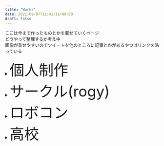```yaml
---
title: "Works"
date: 2021-09-07T11:41:11+09:00
draft: false
---
```


ここは今まで作ったものとかを載せていくページ  
どうやって整理するか考え中  
画像が乗せやすいのでツイートを他のところに記事とかがあるやつはリンクを貼っている
<details><summary><font size=7>個人制作</font></summary>

## クローラロボット
3Dプリンター買ってとりあえずそれらしきもの作ってみた第2弾。TPUフィラメントを使ってクローラー部分を作ってみた。
<blockquote class="twitter-tweet"><p lang="ja" dir="ltr">おおおお<br>いい感じ!!!! <a href="https://t.co/md5QoWuvPC">pic.twitter.com/md5QoWuvPC</a></p>&mdash; マッキー (@mmaakkyyii) <a href="https://twitter.com/mmaakkyyii/status/1386714295266803716?ref_src=twsrc%5Etfw">April 26, 2021</a></blockquote> <script async src="https://platform.twitter.com/widgets.js" charset="utf-8"></script>

## レーザカッター
3Dプリンターを買ってとりあえず作ってみた第1弾。人類のみんなNC工作機作ってるし僕も作ってみたかった。
<blockquote class="twitter-tweet"><p lang="ja" dir="ltr">PCからGコードを送って動かせるようになった! <a href="https://t.co/WzVEz2gfhw">pic.twitter.com/WzVEz2gfhw</a></p>&mdash; マッキー (@mmaakkyyii) <a href="https://twitter.com/mmaakkyyii/status/1350654083854606339?ref_src=twsrc%5Etfw">January 17, 2021</a></blockquote> <script async src="https://platform.twitter.com/widgets.js" charset="utf-8"></script>

## ゲーミング鏡餅
タイトルで落ちてる。自走することもできます。  
↓記事にしてもらえてうれしかった  
https://originalnews.nico/294899
<script type="application/javascript" src="https://embed.nicovideo.jp/watch/sm38021102/script?w=640&h=360"></script><noscript><a href="https://www.nicovideo.jp/watch/sm38021102">ゲーミング鏡餅作ってみた</a></noscript>

## 机の電気をつけるやつ
いまでもちゃんと動いて使ってる。スマホとかPCから電気のONOFFが出来てかなり便利
<blockquote class="twitter-tweet"><p lang="ja" dir="ltr">机の蛍光灯が付かなくなったのでLEDに変えてブラウザからでも操作できるようにした <a href="https://t.co/01CkgC4h9h">pic.twitter.com/01CkgC4h9h</a></p>&mdash; マッキー (@mmaakkyyii) <a href="https://twitter.com/mmaakkyyii/status/1297164241363820549?ref_src=twsrc%5Etfw">August 22, 2020</a></blockquote> <script async src="https://platform.twitter.com/widgets.js" charset="utf-8"></script>

## 時計
秋月に売られるようになった8pinのSTM32マイコンをとりあえず使ってみたかった。
<blockquote class="twitter-tweet"><p lang="ja" dir="ltr">時計出来た!<br>ジェスチャーで時刻設定もできるようになった <a href="https://t.co/ubcZt0sa3k">pic.twitter.com/ubcZt0sa3k</a></p>&mdash; マッキー (@mmaakkyyii) <a href="https://twitter.com/mmaakkyyii/status/1333593644935176198?ref_src=twsrc%5Etfw">December 1, 2020</a></blockquote> <script async src="https://platform.twitter.com/widgets.js" charset="utf-8"></script>

↓ekchikaに記事を書いた  
https://elchika.com/article/184589a5-2820-4a6c-8945-f0de46a2e3c4/

## 独立二輪ロボット
機械的なものを作ってみたかった。本当はROSから動かして遊びたかったけどBluetoothから動かすところで止まった。
<blockquote class="twitter-tweet"><p lang="ja" dir="ltr">かわいいものができた🤗🤗🤗 <a href="https://t.co/xn4TkR3IM1">pic.twitter.com/xn4TkR3IM1</a></p>&mdash; マッキー (@mmaakkyyii) <a href="https://twitter.com/mmaakkyyii/status/1183013077073006593?ref_src=twsrc%5Etfw">October 12, 2019</a></blockquote> <script async src="https://platform.twitter.com/widgets.js" charset="utf-8"></script>

## 秋月FPGA & 秋月フルカラーLEDドットマトリックス
秋月で売ってる600円くらいのFPGAと小さいフルカラーLEDドットマトリックスを使ってみた。
<blockquote class="twitter-tweet"><p lang="ja" dir="ltr">秋月の小さいフルカラードットマトリクス動かした <a href="https://t.co/5T3LrXVXCd">pic.twitter.com/5T3LrXVXCd</a></p>&mdash; マッキー (@mmaakkyyii) <a href="https://twitter.com/mmaakkyyii/status/1087547566433038339?ref_src=twsrc%5Etfw">January 22, 2019</a></blockquote> <script async src="https://platform.twitter.com/widgets.js" charset="utf-8"></script>

## モータを回す
ブラシレスモータドライバ。これは正弦波通電
<blockquote class="twitter-tweet"><p lang="ja" dir="ltr">やったー!!!回った!!!!!!! <a href="https://t.co/nV4qwCMFuB">pic.twitter.com/nV4qwCMFuB</a></p>&mdash; マッキー (@mmaakkyyii) <a href="https://twitter.com/mmaakkyyii/status/1154390010814070785?ref_src=twsrc%5Etfw">July 25, 2019</a></blockquote> <script async src="https://platform.twitter.com/widgets.js" charset="utf-8"></script>
電気電子創造実験とかいう好きなものを好き勝手に作る授業。部品代とか全部出してもらえたので良かった(小並感)
<blockquote class="twitter-tweet"><p lang="ja" dir="ltr">回った！！！！！！！ <a href="https://t.co/bFZVCDzAVc">pic.twitter.com/bFZVCDzAVc</a></p>&mdash; マッキー (@mmaakkyyii) <a href="https://twitter.com/mmaakkyyii/status/1024182685722238976?ref_src=twsrc%5Etfw">July 31, 2018</a></blockquote> <script async src="https://platform.twitter.com/widgets.js" charset="utf-8"></script>


## EAGLEで遊ぶ
人類はExcelでゲームを作ったりMATLABでゲームを作ったりしている。MATLABでゲームを作っている先輩がいたので僕もやってみようと思ってできたのがこれ。
<blockquote class="twitter-tweet"><p lang="und" dir="ltr"><a href="https://t.co/W4YFJmi5T7">pic.twitter.com/W4YFJmi5T7</a></p>&mdash; マッキー (@mmaakkyyii) <a href="https://twitter.com/mmaakkyyii/status/917060867564363776?ref_src=twsrc%5Etfw">October 8, 2017</a></blockquote> <script async src="https://platform.twitter.com/widgets.js" charset="utf-8"></script>

rogy blog [工大祭展示「EAGLEの可能性」](https://blog.rogiken.org/blog/2017/10/09/%e5%b7%a5%e5%a4%a7%e7%a5%ad%e5%b1%95%e7%a4%ba%e3%80%8ceagle%e3%81%ae%e5%8f%af%e8%83%bd%e6%80%a7%e3%80%8d/)

## ADC
AdCをサークルでやっていたので、AdC(Advent Calendar)でADC(Analog Digital Converter)を作ってみたというネタ  
<blockquote class="twitter-tweet"><p lang="ja" dir="ltr">とりあえずこんな感じになった<br>逐次比較型のADC的なもの <a href="https://t.co/KIAHyFCoEx">pic.twitter.com/KIAHyFCoEx</a></p>&mdash; マッキー (@mmaakkyyii) <a href="https://twitter.com/mmaakkyyii/status/1073846629654921216?ref_src=twsrc%5Etfw">December 15, 2018</a></blockquote> <script async src="https://platform.twitter.com/widgets.js" charset="utf-8"></script>

rogy blog [AdCなのでADCを作った](https://blog.rogiken.org/blog/2018/12/16/adc%e3%81%aa%e3%81%ae%e3%81%a7adc%e3%82%92%e4%bd%9c%e3%81%a3%e3%81%9f/)
</details>

<details><summary><font size=7>サークル(rogy)</font></summary>

## 工大祭展示など
電動椅子(機械担当)  
市販の椅子にタイヤをつけて走らせる(動画どっかいった)
</details>

<details><summary><font size=7>ロボコン</font></summary>

## NHKロボコン(2018,2019)
### グレート・ウルトゥー (2019)
4輪ステアの足回り開発(本戦の機体の制御はしてないけど、そのベース機体の制御担当)  
Maquinista blog [NHK学生ロボコン2019 結果報告＆振り返り](https://maquinista.rogiken.org/2019/10/01/nhk%e5%ad%a6%e7%94%9f%e3%83%ad%e3%83%9c%e3%82%b3%e3%83%b32019-%e7%b5%90%e6%9e%9c%e5%a0%b1%e5%91%8a%ef%bc%86%e6%8c%af%e3%82%8a%e8%bf%94%e3%82%8a/)

### ネムコン “シャトルコック・スローイング” (2018)
CR制御担当  
Maquinista blog [2018年大会](https://maquinista.rogiken.org/2019/12/31/2018%e5%b9%b4%e5%a4%a7%e4%bc%9a/)  
東工大ニュース [ロボット技術研究会がNHK学生ロボコン2018でベスト8](https://www.titech.ac.jp/news/2018/042011)

## 知能ロボコン(2019)
回路周りと機体の速度制御担当  
スライド [知能ロボコン出場機体 "Kaninchen" の製作 / Building the Robot named "Kaninchen" for inrof 2019](https://speakerdeck.com/ssryuki/building-the-robot-named-kaninchen-for-inrof-2019)

## 関東春ロボコン(2017)
メインの機体制御担当  
rogy blog [関東春ロボコン 準優勝!!](http://titech-ssr.blog.jp/archives/1065273725.html)

## F3RC(2016)
主に回路担当。メイン基板やモータドライバ作製。3輪オムニの制御  
rogyblog [F^3RCチーム紹介(MIYAZAKI)](http://titech-ssr.blog.jp/archives/1061639022.html)  
![](/image/F3RC_robo.jpg)
![](/image/F3RC_MD.jpg)
![](/image/F3RC_MD2.jpg)
</details>
<details><summary><font size=7>高校</font></summary>

* ロボカップレスキュー
* 水中ロボコン
</details>
